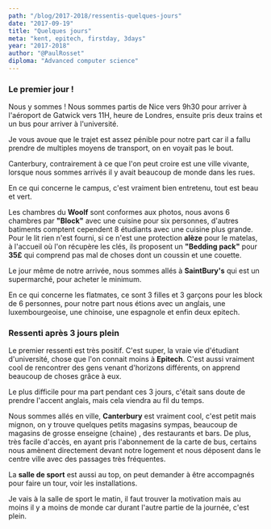 ```yaml
---
path: "/blog/2017-2018/ressentis-quelques-jours"
date: "2017-09-19"
title: "Quelques jours"
meta: "kent, epitech, firstday, 3days"
year: "2017-2018"
author: "@PaulRosset"
diploma: "Advanced computer science"
---
```


### Le premier jour !

Nous y sommes ! Nous sommes partis de Nice vers 9h30 pour arriver à l'aéroport de Gatwick vers 11H, heure de Londres, ensuite pris deux trains et un bus pour arriver à l'université.

Je vous avoue que le trajet est assez pénible pour notre part car il a fallu prendre de multiples moyens de transport, on en voyait pas le bout.

Canterbury, contrairement à ce que l'on peut croire est une ville vivante, lorsque nous sommes arrivés il y avait beaucoup de monde dans les rues.

En ce qui concerne le campus, c'est vraiment bien entretenu, tout est beau et vert.

Les chambres du **Woolf** sont conformes aux photos, nous avons 6 chambres par **"Block"** avec une cuisine pour six personnes, d'autres batiments comptent cependent 8 étudiants avec une cuisine plus grande. Pour le lit rien n'est fourni, si ce n'est une protection **alèze** pour le matelas, à l'accueil où l'on récupère les clés, ils proposent un **"Bedding pack"** pour **35£** qui comprend pas mal de choses dont un coussin et une couette.

Le jour même de notre arrivée, nous sommes allés à **SaintBury's** qui est un supermarché, pour acheter le minimum.

En ce qui concerne les flatmates, ce sont 3 filles et 3 garçons pour les block de 6 personnes, pour notre part nous étions avec un anglais, une luxembourgeoise, une chinoise, une espagnole et enfin deux epitech.

### Ressenti après 3 jours plein

Le premier ressenti est très positif. C'est super, la vraie vie d'étudiant d'université, chose que l'on connait moins à **Epitech**. C'est aussi vraiment cool de rencontrer des gens venant d'horizons différents, on apprend beaucoup de choses grâce à eux.

Le plus difficile pour ma part pendant ces 3 jours, c'était sans doute de prendre l'accent anglais, mais cela viendra au fil du temps.

Nous sommes allés en ville, **Canterbury** est vraiment cool, c'est petit mais mignon, on y trouve quelques petits magasins sympas, beaucoup de magasins de grosse enseigne (chaine) , des restaurants et bars. De plus, très facile d'accès, en ayant pris l'abonnement de la carte de bus, certains nous amènent directement devant notre logement et nous déposent dans le centre ville avec des passages très fréquentes.

La **salle de sport** est aussi au top, on peut demander à être accompagnés pour faire un tour, voir les installations.

Je vais à la salle de sport le matin, il faut trouver la motivation mais au moins il y a moins de monde car durant l'autre partie de la journée, c'est plein.
